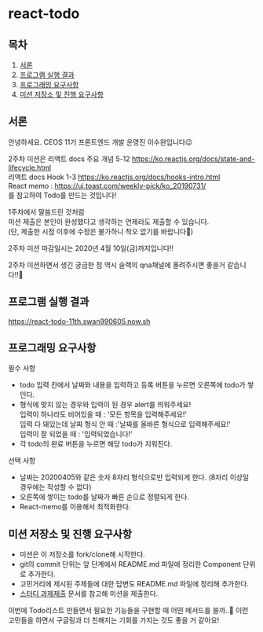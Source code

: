 # react-todo

## 목차

1. [서론](#서론)
2. [프로그램 실행 결과](#프로그램-실행-결과)
3. [프로그래밍 요구사항](#프로그래밍-요구사항)
4. [미션 저장소 및 진행 요구사항](#미션-저장소-및-진행-요구사항)

## 서론

안녕하세요. CEOS 11기 프론트엔드 개발 운영진 이수완입니다😉

2주차 미션은 
리액트 docs 주요 개념 5-12 https://ko.reactjs.org/docs/state-and-lifecycle.html   
리액트 docs Hook 1-3 https://ko.reactjs.org/docs/hooks-intro.html   
React memo : https://ui.toast.com/weekly-pick/ko_20190731/   
를 참고하여 Todo를 만드는 것입니다!   

1주차에서 말씀드린 것처럼  
미션 제출은 본인이 완성했다고 생각하는 언제라도 제출할 수 있습니다.   
(단, 제출한 시점 이후에 수정은 불가하니 착오 없기를 바랍니다🤭)   

2주차 미션 마감일시는 2020년 4월 10일(금)까지입니다‼️

2주차 미션하면서 생긴 궁금한 점 역시 슬랙의 qna채널에 올려주시면 좋을거 같습니다!!🌼

## 프로그램 실행 결과

 https://react-todo-11th.swan990605.now.sh 

## 프로그래밍 요구사항

필수 사항

- todo 입력 칸에서 날짜와 내용을 입력하고 등록 버튼을 누르면 오른쪽에 todo가 쌓인다.   
- 형식에 맞지 않는 경우와 입력이 된 경우 alert를 띄워주세요!   
입력이 하나라도 비어있을 때 : '모든 항목을 입력해주세요!'   
입력 다 돼있는데 날짜 형식 안  때 :'날짜를 올바른 형식으로 입력해주세요!'   
입력이 잘 되었을 때 : '입력되었습니다!'   
- 각 todo의 완료 버튼을 누르면 해당 todo가 지워진다.      

선택 사항

- 날짜는 20200405와 같은 숫자 8자리 형식으로만 입력되게 한다. (8자리 이상일 경우에는 작성할 수 없다)   
- 오른쪽에 쌓이는 todo를 날짜가 빠른 순으로 정렬되게 한다.
- React-memo를 이용해서 최적화한다.

## 미션 저장소 및 진행 요구사항

- 미션은 이 저장소를 fork/clone해 시작한다.
- git의 commit 단위는 앞 단계에서 README.md 파일에 정리한 Component 단위로 추가한다.
- 고민거리에 제시된 주제들에 대한 답변도 README.md 파일에 정리해 추가한다.
- [스터디 과제제출](../how-to-submit/README.md) 문서를 참고해 미션을 제출한다.

이번에 Todo리스트 만들면서 필요한 기능들을 구현할 때 어떤 메서드를 쓸까..🧐 이런 고민들을 하면서 구글링과 더 친해지는 기회를 가지는 것도 좋을 거 같아요!
